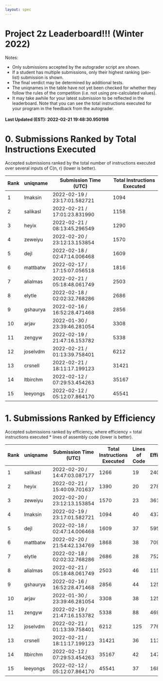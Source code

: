 ```yaml
---
layout: spec
---
```


Project 2z Leaderboard!!! (Winter 2022)
==============================
Notes:
- Only submissions accepted by the autograder script are shown.
- If a student has multiple submissions, only their highest ranking (per-list) submission is shown.
- The final verdict may be determined by additional tests.
- The uniqnames in the table have not yet been checked for whether they follow the rules of the competition (i.e. not using pre-calculated values).
- It may take awhile for your latest submission to be reflected in the leaderboard. Note that you can see the total instructions executed for your program in the feedback from the autograder.


#### Last Updated (EST): 2022-02-21 19:48:30.950198

# 0. Submissions Ranked by Total Instructions Executed
Accepted submissions ranked by the total number of instructions executed over several inputs of C(n, r) (lower is better).

| Rank  | uniqname | Submission Time (UTC) | Total Instructions Executed |
|---|---|---|---|
| 1 | lmaksin | 2022-02-19 / 23:17:01.582721 | 1094 |
| 2 | salikasl | 2022-02-21 / 17:01:23.831990 | 1158 |
| 3 | heyix | 2022-02-21 / 08:13:45.296549 | 1290 |
| 4 | zeweiyu | 2022-02-20 / 23:12:13.153854 | 1570 |
| 5 | dejl | 2022-02-18 / 02:47:14.006468 | 1609 |
| 6 | mattbatw | 2022-02-17 / 17:15:07.056518 | 1816 |
| 7 | alialmas | 2022-02-21 / 05:18:48.061749 | 2503 |
| 8 | elytle | 2022-02-18 / 02:02:32.768286 | 2686 |
| 9 | gshaurya | 2022-02-16 / 16:52:28.471468 | 2856 |
| 10 | arjav | 2022-01-30 / 23:39:46.281054 | 3308 |
| 11 | zengyw | 2022-02-19 / 21:47:16.153782 | 5338 |
| 12 | joselvdm | 2022-02-21 / 01:13:39.758401 | 6212 |
| 13 | crsnell | 2022-02-21 / 18:11:17.199123 | 31421 |
| 14 | ltbirchm | 2022-02-12 / 07:29:53.454263 | 35167 |
| 15 | leeyongs | 2022-02-12 / 05:12:07.864170 | 45541 |


# 1. Submissions Ranked by Efficiency
Accepted submissions ranked by efficiency, where efficiency = total instructions executed * lines of assembly code (lower is better).

| Rank  | uniqname | Submission Time (UTC) | Total Instructions Executed |Lines of Code | Efficiency |
|---|---|---|---|---|---|
| 1 | salikasl | 2022-02-20 / 14:47:03.087177 | 1266 | 19 | 24054 |
| 2 | heyix | 2022-02-21 / 15:40:09.701637 | 1390 | 20 | 27800 |
| 3 | zeweiyu | 2022-02-20 / 23:12:13.153854 | 1570 | 23 | 36110 |
| 4 | lmaksin | 2022-02-19 / 23:17:01.582721 | 1094 | 40 | 43760 |
| 5 | dejl | 2022-02-18 / 02:47:14.006468 | 1609 | 37 | 59533 |
| 6 | mattbatw | 2022-02-20 / 21:54:42.134769 | 1868 | 38 | 70984 |
| 7 | elytle | 2022-02-18 / 02:02:32.768286 | 2686 | 28 | 75208 |
| 8 | alialmas | 2022-02-21 / 05:18:48.061749 | 2503 | 46 | 115138 |
| 9 | gshaurya | 2022-02-16 / 16:52:28.471468 | 2856 | 44 | 125664 |
| 10 | arjav | 2022-01-30 / 23:39:46.281054 | 3308 | 38 | 125704 |
| 11 | zengyw | 2022-02-19 / 21:47:16.153782 | 5338 | 88 | 469744 |
| 12 | joselvdm | 2022-02-21 / 01:13:39.758401 | 6212 | 125 | 776500 |
| 13 | crsnell | 2022-02-21 / 18:11:17.199123 | 31421 | 36 | 1131156 |
| 14 | ltbirchm | 2022-02-12 / 07:29:53.454263 | 35167 | 42 | 1477014 |
| 15 | leeyongs | 2022-02-12 / 05:12:07.864170 | 45541 | 37 | 1685017 |

